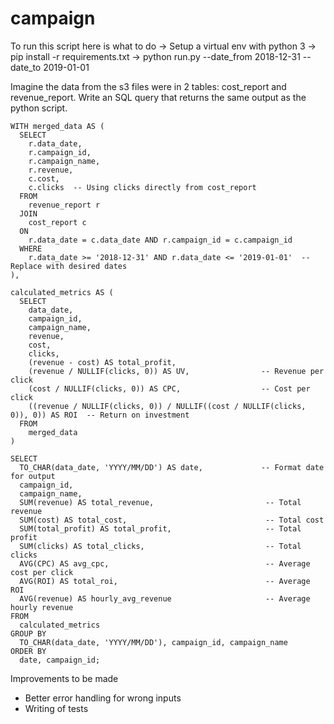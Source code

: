 # campaign
To run this script here is what to do
-> Setup a virtual env with python 3
-> pip install -r requirements.txt
-> python run.py --date_from 2018-12-31 --date_to 2019-01-01

Imagine the data from the s3 files were in 2 tables: cost_report and revenue_report. Write an SQL query that
returns the same output as the python script.
```
WITH merged_data AS (
  SELECT
    r.data_date,
    r.campaign_id,
    r.campaign_name,
    r.revenue,
    c.cost,
    c.clicks  -- Using clicks directly from cost_report
  FROM
    revenue_report r
  JOIN
    cost_report c
  ON
    r.data_date = c.data_date AND r.campaign_id = c.campaign_id
  WHERE
    r.data_date >= '2018-12-31' AND r.data_date <= '2019-01-01'  -- Replace with desired dates
),

calculated_metrics AS (
  SELECT
    data_date,
    campaign_id,
    campaign_name,
    revenue,
    cost,
    clicks,
    (revenue - cost) AS total_profit,
    (revenue / NULLIF(clicks, 0)) AS UV,                -- Revenue per click
    (cost / NULLIF(clicks, 0)) AS CPC,                  -- Cost per click
    ((revenue / NULLIF(clicks, 0)) / NULLIF((cost / NULLIF(clicks, 0)), 0)) AS ROI  -- Return on investment
  FROM
    merged_data
)

SELECT
  TO_CHAR(data_date, 'YYYY/MM/DD') AS date,             -- Format date for output
  campaign_id,
  campaign_name,
  SUM(revenue) AS total_revenue,                         -- Total revenue
  SUM(cost) AS total_cost,                               -- Total cost
  SUM(total_profit) AS total_profit,                     -- Total profit
  SUM(clicks) AS total_clicks,                           -- Total clicks
  AVG(CPC) AS avg_cpc,                                   -- Average cost per click
  AVG(ROI) AS total_roi,                                 -- Average ROI
  AVG(revenue) AS hourly_avg_revenue                     -- Average hourly revenue
FROM
  calculated_metrics
GROUP BY
  TO_CHAR(data_date, 'YYYY/MM/DD'), campaign_id, campaign_name
ORDER BY
  date, campaign_id;
```

Improvements to be made
- Better error handling for wrong inputs
- Writing of tests